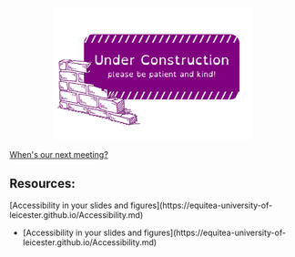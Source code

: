 <p align="center">
  <img src="underconstruction.png" width="350" title="Under Construction">
</p>

[When's our next meeting?](https://equitea-university-of-leicester.github.io/Equitea%20Schedule.pdf)

<h2>Resources:</h2>
[Accessibility in your slides and figures](https://equitea-university-of-leicester.github.io/Accessibility.md)
<ul>
  <li>[Accessibility in your slides and figures](https://equitea-university-of-leicester.github.io/Accessibility.md)</li>
</ul>
